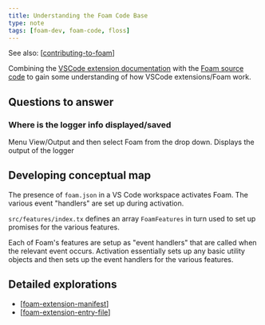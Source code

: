 ```yaml
---
title: Understanding the Foam Code Base
type: note
tags: [foam-dev, foam-code, floss]
---
```


See also: [[contributing-to-foam]]

Combining the [VSCode extension documentation](https://code.visualstudio.com/api) with the [Foam source code](https://foambubble.github.io/foam/) to gain some understanding of how VSCode extensions/Foam work.

## Questions to answer

### Where is the logger info displayed/saved

Menu View/Output and then select Foam from the drop down. Displays the output of the logger


## Developing conceptual map

The presence of `foam.json` in a VS Code workspace activates Foam. The various event "handlers" are set up during activation.

`src/features/index.tx` defines an array `FoamFeatures` in turn used to set up promises for the various features.

Each of Foam's features are setup as "event handlers" that are called when the relevant event occurs. Activation essentially sets up any basic utility objects and then sets up the event handlers for the various features.

## Detailed explorations

- [[foam-extension-manifest]]
- [[foam-extension-entry-file]]

[//begin]: # "Autogenerated link references for markdown compatibility"
[contributing-to-foam]: ../contributing-to-foam "Contributing to Foam"
[foam-extension-manifest]: foam-extension-manifest "Foam extension manifest"
[foam-extension-entry-file]: foam-extension-entry-file "Foam extension entry file"
[//end]: # "Autogenerated link references"
